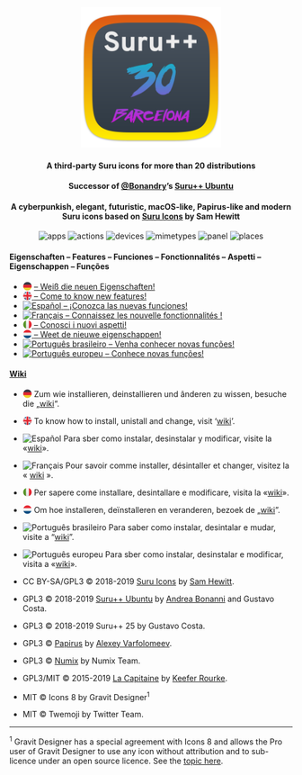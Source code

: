 <p align="center">
    <img src="images/logo30.svg?sanitize=true" alt="Logotype" height="250px">
</p>

<h4 align="center">A third-party Suru icons for more than 20 distributions </h4>
<h4 align="center">Successor of <a href="https://github.com/Bonandry">@Bonandry</a>’s <a href="https://github.com/Bonandry/suru-plus-ubuntu">Suru++ Ubuntu</a></h4>
<h4 align="center">A cyberpunkish, elegant, futuristic, macOS-like, Papirus-like and modern Suru icons based on <a href="https://snwh.org/suru">Suru Icons</a> by Sam Hewitt</h4>

<p align="center">
  <img alt="apps" src="https://img.shields.io/badge/apps_icons-5360%2B-EA00D9.svg?style=plastic?&colorA=0ABDC6"/>
  <img alt="actions" src="https://img.shields.io/badge/actions_icons-1800%2B-EA00D9.svg?style=plastic?&colorA=0ABDC6"/>
  <img alt="devices" src="https://img.shields.io/badge/devices_icons-150%2B-EA00D9.svg?style=plastic?&colorA=0ABDC6"/>
  <img alt="mimetypes" src="https://img.shields.io/badge/mimetypes_icons-1600%2B-EA00D9.svg?style=plastic?&colorA=0ABDC6"/>
  <img alt="panel" src="https://img.shields.io/badge/panel_icons-1900%2B-EA00D9.svg?style=plastic?&colorA=0ABDC6"/>
  <img alt="places" src="https://img.shields.io/badge/places_icons-2300%2B-EA00D9.svg?style=plastic?&colorA=0ABDC6"/>
</p>

#### Eigenschaften – Features – Funciones – Fonctionnalités – Aspetti – Eigenschappen – Funções
* <img align="top" alt="Deutsch" height="16px" title="Deutsch" src="images/flags/deutsch.png"> <a href="features-de.md"> – Weiß die neuen Eigenschaften!
* <img align="top" alt="English" height="16px" title="English" src="images/flags/english-uk.png"> <a href="features-en.md"> – Come to know new features!
* <img align="top" alt="Español" height="16px" title="Español" src="images/flags/español.png"> <a href="features-es.md"> – ¡Conozca las nuevas funciones!
* <img align="top" alt="Français" height="16px" title="Français" src="images/flags/français.png"> <a href="features-fr.md"> – Connaissez les nouvelle fonctionnalités !
* <img align="top" alt="Italiano" height="16px" title="Italiano" src="images/flags/italiano.png"> <a href="features-it.md"> – Conosci i nuovi aspetti!
* <img align="top" alt="Nederlands" height="16px" title="Nederlands" src="images/flags/nederlands.png"> <a href="features-nl.md"> – Weet de nieuwe eigenschappen!
* <img align="top" alt="Português brasileiro" height="16px" title="Português brasileiro" src="images/flags/português-brasileiro.png"> <a href="features-pt-br.md"> – Venha conhecer novas funções!
* <img align="top" alt="Português europeu" height="16px" title="Português europeu" src="images/flags/português-europeu.png"> <a href="features-pt-br.md"> – Conhece novas funções!

#### <a href="https://github.com/gusbemacbe/suru-plus/wiki">Wiki</a>

* <img align="top" alt="Deutsch" height="16px" title="Deutsch" src="images/flags/deutsch.png"> Zum wie installieren, deinstallieren und ânderen zu wissen, besuche die „<a href="https://github.com/gusbemacbe/suru-plus/wiki">wiki</a>“.
* <img align="top" alt="English" height="16px" title="English" src="images/flags/english-uk.png"> To know how to install, unistall and change, visit ‘<a href="https://github.com/gusbemacbe/suru-plus/wiki">wiki</a>’.
* <img align="top" alt="Español" height="16px" title="Español" src="images/flags/español.png"> Para sber como instalar, desinstalar y modificar, visite la «<a href="https://github.com/gusbemacbe/suru-plus/wiki">wiki</a>».
* <img align="top" alt="Français" height="16px" title="Français" src="images/flags/français.png"> Pour savoir comme installer, désintaller et changer, visitez la « <a href="https://github.com/gusbemacbe/suru-plus/wiki">wiki</a> ».
* <img align="top" alt="Italiano" height="16px" title="Italiano" src="images/flags/italiano.png"> Per sapere come installare, desintallare e modificare, visita la «<a href="https://github.com/gusbemacbe/suru-plus/wiki">wiki</a>».
* <img align="top" alt="Nederlands" height="16px" title="Nederlands" src="images/flags/nederlands.png"> Om hoe installeren, deïnstalleren en veranderen, bezoek de „<a href="https://github.com/gusbemacbe/suru-plus/wiki">wiki</a>”.
* <img align="top" alt="Português brasileiro" height="16px" title="Português brasileiro" src="images/flags/português-brasileiro.png"> Para saber como instalar, desintalar e mudar, visite a “<a href="https://github.com/gusbemacbe/suru-plus/wiki">wiki</a>”.
* <img align="top" alt="Português europeu" height="16px" title="Português europeu" src="images/flags/português-europeu.png"> Para sber como instalar, desinstalar e modificar, visita a «<a href="https://github.com/gusbemacbe/suru-plus/wiki">wiki</a>». 

* CC BY-SA/GPL3 © 2018-2019 [Suru Icons](https://github.com/snwh/suru-icon-theme) by [Sam Hewitt](https://github.com/snwh).
* GPL3 © 2018-2019 [Suru++ Ubuntu](https://github.com/Bonandry/suru-plus) by [Andrea Bonanni](https://github.com/Bonandry) and Gustavo Costa.
* GPL3 © 2018-2019 Suru++ 25 by Gustavo Costa.
* GPL3 © [Papirus](https://github.com/PapirusDevelopmentTeam/) by [Alexey Varfolomeev](https://github.com/varlesh).
* GPL3 © [Numix](https://github.com/numixproject/numix-icon-theme) by Numix Team.
* GPL3/MIT © 2015-2019 [La Capitaine](https://github.com/keeferrourke/la-capitaine-icon-theme) by [Keefer Rourke](https://github.com/keeferrourke).
* MIT © Icons 8 by Gravit Designer<sup>1</sup>
* MIT © Twemoji by Twitter Team.

<hr>
<sup>1</sup> Gravit Designer has a special agreement with Icons 8 and allows the Pro user of Gravit Designer to use any icon without attribution and to sub-licence under an open source licence. See the <a href="https://discuss.gravit.io/t/licence-of-icons/2767">topic here</a>.